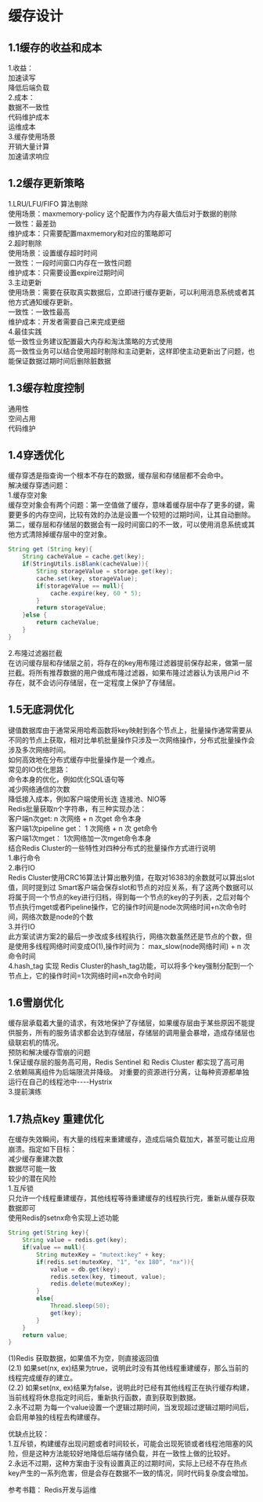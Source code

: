 # 缓存设计
## 1.1缓存的收益和成本
1.收益：     
加速读写    
降低后端负载    
2.成本：    
数据不一致性     
代码维护成本     
运维成本      
3.缓存使用场景    
开销大量计算       
加速请求响应     

## 1.2缓存更新策略    
1.LRU/LFU/FIFO 算法剔除    
使用场景：maxmemory-policy 这个配置作为内存最大值后对于数据的剔除      
一致性：最差劲     
维护成本：只需要配置maxmemory和对应的策略即可      
2.超时剔除      
使用场景：设置缓存超时时间     
一致性：一段时间窗口内存在一致性问题     
维护成本：只需要设置expire过期时间      
3.主动更新    
使用场景：需要在获取真实数据后，立即进行缓存更新，可以利用消息系统或者其他方式通知缓存更新。     
一致性：一致性最高   
维护成本：开发者需要自己来完成更细     
4.最佳实践     
低一致性业务建议配置最大内存和淘汰策略的方式使用     
高一致性业务可以结合使用超时剔除和主动更新，这样即使主动更新出了问题，也能保证数据过期时间后删除脏数据      

## 1.3缓存粒度控制    
通用性    
空间占用    
代码维护     

## 1.4穿透优化
缓存穿透是指查询一个根本不存在的数据，缓存层和存储层都不会命中。    
解决缓存穿透问题：     
1.缓存空对象    
缓存空对象会有两个问题：第一空值做了缓存，意味着缓存层中存了更多的键，需要更多的内存空间，比较有效的办法是设置一个较短的过期时间，让其自动删除。第二，缓存层和存储层的数据会有一段时间窗口的不一致，可以使用消息系统或其他方式清除掉缓存层中的空对象。     
```Java
String get (String key){
    String cacheValue = cache.get(key);
    if(StringUtils.isBlank(cacheValue)){
        String storageValue = storage.get(key);
        cache.set(key, storageValue);
        if(storageValue == null){
            cache.expire(key, 60 * 5);
        }
        return storageValue;
    }else {
        return cacheValue;
    }
}
``` 
2.布隆过滤器拦截    
在访问缓存层和存储层之前，将存在的key用布隆过滤器提前保存起来，做第一层拦截。将所有推荐数据的用户做成布隆过滤器，如果布隆过滤器认为该用户id 不存在，就不会访问存储层，在一定程度上保护了存储层。      


## 1.5无底洞优化   
键值数据库由于通常采用哈希函数将key映射到各个节点上，批量操作通常需要从不同的节点上获取，相对比单机批量操作只涉及一次网络操作，分布式批量操作会涉及多次网络时间。    
如何高效地在分布式缓存中批量操作是一个难点。    
常见的IO优化思路：  
命令本身的优化，例如优化SQL语句等    
减少网络通信的次数     
降低接入成本，例如客户端使用长连 连接池、NIO等     
Redis批量获取n个字符串，有三种实现办法：    
客户端n次get: n 次网络 + n 次get 命令本身     
客户端1次pipeline get： 1 次网络 + n 次 get命令    
客户端1次mget： 1次网络加一次mget命令本身      
结合Redis Cluster的一些特性对四种分布式的批量操作方式进行说明     
1.串行命令   
2.串行IO     
Redis Cluster使用CRC16算法计算出散列值，在取对16383的余数就可以算出slot值，同时提到过
Smart客户端会保存slot和节点的对应关系，有了这两个数据可以将属于同一个节点的key进行归档，得到每一个节点的key的子列表，之后对每个节点执行mget或者Pipeline操作，它的操作时间是node次网络时间+n次命令时间，网络次数是node的个数     
3.并行IO    
此方案试讲方案2的最后一步改成多线程执行，网络次数虽然还是节点的个数，但是使用多线程网络时间变成O(1),操作时间为： 
max_slow(node网络时间) + n 次命令时间     
4.hash_tag 实现
Redis Cluster的hash_tag功能，可以将多个key强制分配到一个节点上，它的操作时间=1次网络时间+n次命令时间    

## 1.6雪崩优化   
缓存层承载着大量的请求，有效地保护了存储层，如果缓存层由于某些原因不能提供服务，所有的服务请求都会达到存储层，存储层的调用量会暴增，造成存储层也级联宕机的情况。    
预防和解决缓存雪崩的问题     
1.保证缓存层的服务高可用，Redis Sentinel 和 Redis Cluster 都实现了高可用    
2.依赖隔离组件为后端限流并降级。 对重要的资源进行分离，让每种资源都单独运行在自己的线程池中----Hystrix   
3.提前演练     

## 1.7热点key 重建优化    
在缓存失效瞬间，有大量的线程来重建缓存，造成后端负载加大，甚至可能让应用崩溃。指定如下目标：    
减少缓存重建次数       
数据尽可能一致     
较少的潜在风险    
1.互斥锁     
只允许一个线程重建缓存，其他线程等待重建缓存的线程执行完，重新从缓存获取数据即可   
使用Redis的setnx命令实现上述功能     
```Java
String get(String key){
    String value = redis.get(key);
    if(value == null){
        String mutexKey = "mutext:key" + key;
        if(redis.set(mutexKey, "1", "ex 180", "nx")){
            value = db.get(key);
            redis.setex(key, timeout, value);
            redis.delete(mutexKey);
        }
        else{
            Thread.sleep(50);
            get(key);
        }
    }
    return value;
}
``` 
(1)Redis 获取数据，如果值不为空，则直接返回值     
(2.1) 如果set(nx, ex)结果为true，说明此时没有其他线程重建缓存，那么当前的线程完成缓存的建立。   
(2.2) 如果set(nx, ex)结果为false，说明此时已经有其他线程正在执行缓存构建，当前线程将休息指定时间后，重新执行函数，直到获取到数据。     
2.永不过期
为每一个value设置一个逻辑过期时间，当发现超过逻辑过期时间后，会启用单独的线程去构建缓存。    

优缺点比较：    
1.互斥锁，构建缓存出现问题或者时间较长，可能会出现死锁或者线程池阻塞的风险，但是这种方法能较好地降低后端存储负载，并在一致性上做的比较好。    
2.永远不过期，这种方案由于没有设置真正的过期时间，实际上已经不存在热点key产生的一系列危害，但是会存在数据不一致的情况，同时代码复杂度会增加。     

参考书籍： Redis开发与运维



